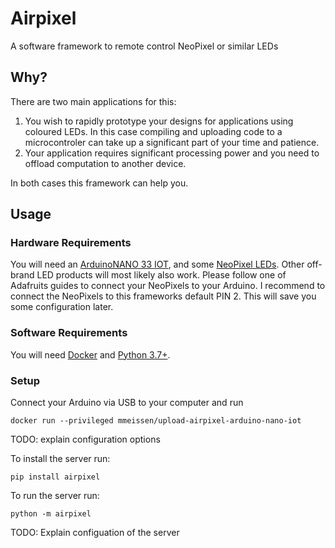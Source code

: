 # Airpixel

A software framework to remote control NeoPixel or similar LEDs

## Why?

There are two main applications for this:

1. You wish to rapidly prototype your designs for applications using coloured LEDs. In this case compiling and uploading code to a microcontroler can take up a significant part of your time and patience.
2. Your application requires significant processing power and you need to offload computation to another device.

In both cases this framework can help you.

## Usage

### Hardware Requirements

You will need an [ArduinoNANO 33 IOT](https://store.arduino.cc/arduino-nano-33-iot), and some [NeoPixel LEDs](https://www.adafruit.com/category/168). Other off-brand LED products will most likely also work. Please follow one of Adafruits guides to connect your NeoPixels to your Arduino.
I recommend to connect the NeoPixels to this frameworks default PIN 2. This will save you some configuration later.

### Software Requirements

You will need [Docker](https://www.docker.com/) and [Python 3.7+](https://www.python.org/).

### Setup

Connect your Arduino via USB to your computer and run
```
docker run --privileged mmeissen/upload-airpixel-arduino-nano-iot
```

TODO: explain configuration options

To install the server run:
```
pip install airpixel
```

To run the server run:
```
python -m airpixel
```

TODO: Explain configuation of the server


